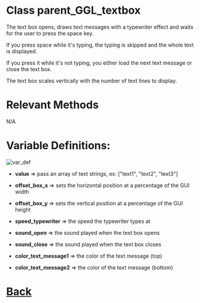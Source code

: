 # Class parent_GGL_textbox

The text box opens, draws text messages with a typewriter effect and waits for the user to press the space key.

If you press space while it's typing, the typing is skipped and the whole text is displayed.

If you press it while it's not typing, you either load the next text message or close the text box.

The text box scales vertically with the number of	text lines to display.
  
# Relevant Methods

N/A

# Variable Definitions:

![var_def](https://github.com/Ced30/GML-GUI-Library-GGL-Documentation/blob/main/Images/API/GGL_instance/parent_GGL_text_box.png)

- **value**                 => pass an array of text strings, ex: ["text1", "text2", "text3"]
								   
- **offset_box_x** => sets the horizontal position at a percentage of the GUI width
								   
- **offset_box_y**   => sets the vertical position at a percentage of the GUI height
								   
- **speed_typewriter**      => the speed the typewriter types at
		
- **sound_open**            => the sound played when the text box opens

- **sound_close**           => the sound played when the text box closes
		
- **color_text_message1**   => the color of the text message (top)
								   
- **color_text_message2**   => the color of the text message (bottom)

# [Back](https://github.com/Ced30/GML-GUI-Library-GGL-Documentation/blob/main/API/Instance%20Classes.md)
